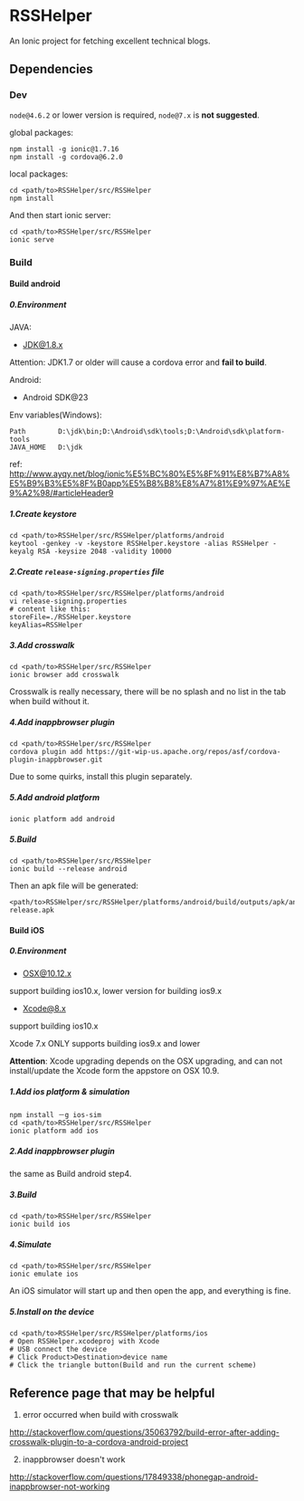 # RSSHelper

An Ionic project for fetching excellent technical blogs.

## Dependencies

### Dev

`node@4.6.2` or lower version is required, `node@7.x` is **not suggested**.

global packages:

    npm install -g ionic@1.7.16
    npm install -g cordova@6.2.0

local packages:

    cd <path/to>RSSHelper/src/RSSHelper
    npm install

And then start ionic server:

    cd <path/to>RSSHelper/src/RSSHelper
    ionic serve

### Build

#### Build android

#####  0.Environment

JAVA:

-  JDK@1.8.x

  Attention: JDK1.7 or older will cause a cordova error and **fail to build**.

Android:

-  Android SDK@23

Env variables(Windows):

    Path        D:\jdk\bin;D:\Android\sdk\tools;D:\Android\sdk\platform-tools
    JAVA_HOME   D:\jdk

ref: <http://www.ayqy.net/blog/ionic%E5%BC%80%E5%8F%91%E8%B7%A8%E5%B9%B3%E5%8F%B0app%E5%B8%B8%E8%A7%81%E9%97%AE%E9%A2%98/#articleHeader9>

##### 1.Create keystore

    cd <path/to>RSSHelper/src/RSSHelper/platforms/android
    keytool -genkey -v -keystore RSSHelper.keystore -alias RSSHelper -keyalg RSA -keysize 2048 -validity 10000

##### 2.Create `release-signing.properties` file

    cd <path/to>RSSHelper/src/RSSHelper/platforms/android
    vi release-signing.properties
    # content like this:
    storeFile=./RSSHelper.keystore
    keyAlias=RSSHelper

##### 3.Add crosswalk

    cd <path/to>RSSHelper/src/RSSHelper
    ionic browser add crosswalk

Crosswalk is really necessary, there will be no splash and no list in the tab when build without it.

##### 4.Add inappbrowser plugin

    cd <path/to>RSSHelper/src/RSSHelper
    cordova plugin add https://git-wip-us.apache.org/repos/asf/cordova-plugin-inappbrowser.git

Due to some quirks, install this plugin separately.

#####  5.Add android platform

    ionic platform add android

##### 5.Build

    cd <path/to>RSSHelper/src/RSSHelper
    ionic build --release android

Then an apk file will be generated:

    <path/to>RSSHelper/src/RSSHelper/platforms/android/build/outputs/apk/android-release.apk

#### Build iOS

#####  0.Environment

-  OSX@10.12.x

  support building ios10.x, lower version for building ios9.x

-  Xcode@8.x

  support building ios10.x

  Xcode 7.x ONLY supports building ios9.x and lower

**Attention**: Xcode upgrading depends on the OSX upgrading, and can not install/update the Xcode form the appstore on OSX 10.9.

#####  1.Add ios platform & simulation

    npm install －g ios-sim
    cd <path/to>RSSHelper/src/RSSHelper
    ionic platform add ios

#####  2.Add inappbrowser plugin

the same as Build android step4.

#####  3.Build

    cd <path/to>RSSHelper/src/RSSHelper
    ionic build ios

#####  4.Simulate

    cd <path/to>RSSHelper/src/RSSHelper
    ionic emulate ios

An iOS simulator will start up and then open the app, and everything is fine.

#####  5.Install on the device

    cd <path/to>RSSHelper/src/RSSHelper/platforms/ios
    # Open RSSHelper.xcodeproj with Xcode
    # USB connect the device
    # Click Product>Destination>device name
    # Click the triangle button(Build and run the current scheme)

##  Reference page that may be helpful

1.  error occurred when build with crosswalk

  http://stackoverflow.com/questions/35063792/build-error-after-adding-crosswalk-plugin-to-a-cordova-android-project

2.  inappbrowser doesn't work

  http://stackoverflow.com/questions/17849338/phonegap-android-inappbrowser-not-working

